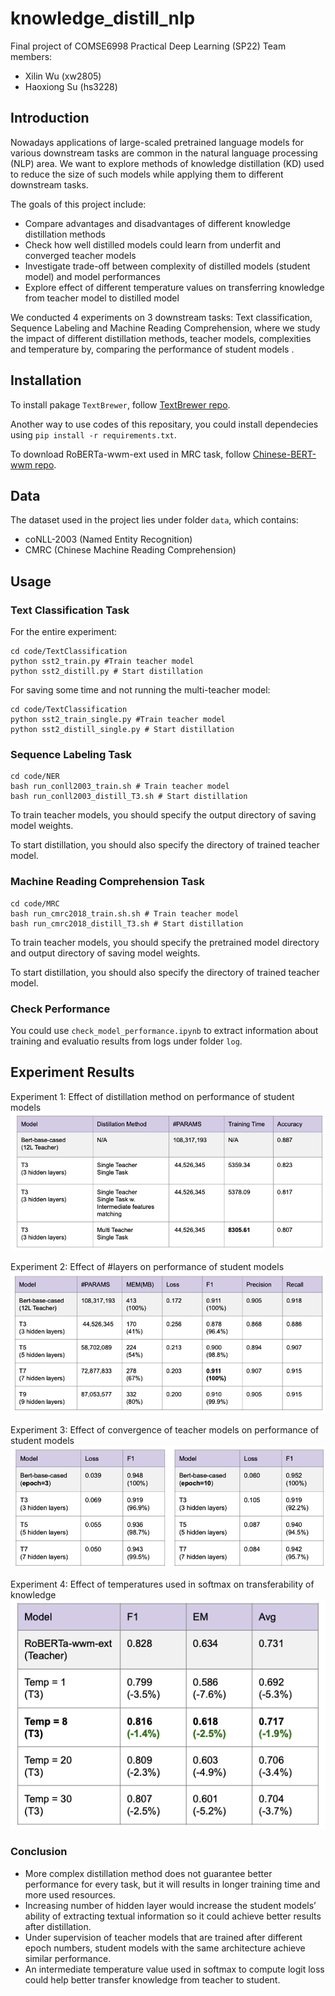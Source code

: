 # knowledge_distill_nlp

Final project of COMSE6998 Practical Deep Learning (SP22)
Team members:
- Xilin Wu (xw2805)
- Haoxiong Su (hs3228)

## Introduction
Nowadays applications of large-scaled pretrained language models for various downstream tasks are common in the natural language processing (NLP) area. We want to explore methods of knowledge distillation (KD) used to reduce the size of such models while applying them to different downstream tasks.

The goals of this project include:
- Compare advantages and disadvantages of different knowledge distillation methods
- Check how well distilled models could learn from underfit and converged teacher models
- Investigate trade-off between complexity of distilled models (student model) and model performances
- Explore effect of different temperature values on transferring knowledge from teacher model to distilled model

We conducted 4 experiments on 3 downstream tasks: Text classification, Sequence Labeling and Machine Reading Comprehension, where we study the impact of different distillation methods, teacher models, complexities and temperature by, comparing the performance of student models .

## Installation
To install pakage `TextBrewer`, follow [TextBrewer repo](https://github.com/airaria/TextBrewer).

Another way to use codes of this repositary, you could install dependecies using `pip install -r requirements.txt`.

To download RoBERTa-wwm-ext used in MRC task, follow [Chinese-BERT-wwm repo](https://github.com/ymcui/Chinese-BERT-wwm).

## Data
The dataset used in the project lies under folder `data`, which contains:
- coNLL-2003 (Named Entity Recognition)
- CMRC (Chinese Machine Reading Comprehension)

## Usage
### Text Classification Task
For the entire experiment:
```
cd code/TextClassification
python sst2_train.py #Train teacher model
python sst2_distill.py # Start distillation
```
For saving some time and not running the multi-teacher model:
```
cd code/TextClassification
python sst2_train_single.py #Train teacher model
python sst2_distill_single.py # Start distillation
```

### Sequence Labeling Task
```
cd code/NER
bash run_conll2003_train.sh # Train teacher model
bash run_conll2003_distill_T3.sh # Start distillation
```
To train teacher models, you should specify the output directory of saving model weights.

To start distillation, you should also specify the directory of trained teacher model.

### Machine Reading Comprehension Task
```
cd code/MRC
bash run_cmrc2018_train.sh.sh # Train teacher model
bash run_cmrc2018_distill_T3.sh # Start distillation
```
To train teacher models, you should specify the pretrained model directory and output directory of saving model weights.

To start distillation, you should also specify the directory of trained teacher model.

### Check Performance
You could use `check_model_performance.ipynb` to extract information about training and evaluatio results from logs under folder `log`.

## Experiment Results
Experiment 1: Effect of distillation method on performance of student models
![Screenshot](./pics/exp1.png)

Experiment 2: Effect of #layers on performance of student models
![Screenshot](./pics/exp2.png)

Experiment 3: Effect of convergence of teacher models on performance of student models
![Screenshot](./pics/exp3.png)

Experiment 4: Effect of temperatures used in softmax on transferability of knowledge
![Screenshot](./pics/exp4.png)

### Conclusion
- More complex distillation method does not guarantee better performance for every task, but it will results in longer training time and more used  resources.
- Increasing number of hidden layer would increase the student models’ ability of extracting textual information so it could achieve better results after distillation.
- Under supervision of teacher models that are trained after different epoch numbers, student models with the same architecture achieve similar performance.
- An intermediate temperature value used in softmax to compute logit loss could help better transfer knowledge from teacher to student.
